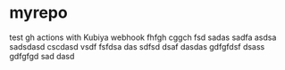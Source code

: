 # myrepo
test gh actions with Kubiya webhook
fhfgh
cggch
fsd
sadas
sadfa
asdsa
sadsdasd
cscdasd
vsdf
fsfdsa
das
sdfsd
dsaf
dasdas
gdfgfdsf
dsass
gdfgfgd
sad
dasd
